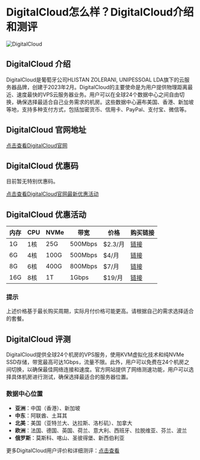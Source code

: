# DigitalCloud怎么样？DigitalCloud介绍和测评

![DigitalCloud](https://github.com/user-attachments/assets/be8647b4-26c7-4b51-a85a-53fc621b24ea)

## DigitalCloud 介绍

DigitalCloud是葡萄牙公司HLISTAN ZOLERANI, UNIPESSOAL LDA旗下的云服务器品牌，创建于2023年2月。DigitalCloud的主要使命是为用户提供物理距离最近、速度最快的VPS云服务器业务。用户可以在全球24个数据中心之间自由切换，确保选择最适合自己业务需求的机房。这些数据中心遍布美国、香港、新加坡等地，支持多种支付方式，包括加密货币、信用卡、PayPal、支付宝、微信等。

## DigitalCloud 官网地址

[点击查看DigitalCloud官网](https://digitalcloud.pro/?ref=197324)

## DigitalCloud 优惠码

目前暂无特别优惠码。

[点击查看DigitalCloud官网最新优惠活动](https://digitalcloud.pro/?ref=197324)

## DigitalCloud 优惠活动

| 内存 | CPU  | NVMe | 带宽    | 价格  | 购买链接                                     |
|------|------|------|---------|-------|----------------------------------------------|
| 1G   | 1核  | 25G  | 500Mbps | $2.3/月 | [链接](https://digitalcloud.pro/?ref=197324)             |
| 6G   | 4核  | 100G | 500Mbps | $4/月   | [链接](https://digitalcloud.pro/?ref=197324)             |
| 8G   | 6核  | 400G | 800Mbps | $7/月   | [链接](https://digitalcloud.pro/?ref=197324)             |
| 16G  | 8核  | 1T   | 1Gbps   | $19/月  | [链接](https://digitalcloud.pro/?ref=197324)             |

### 提示

上述价格基于最长购买周期，实际月付价格可能更高。请根据自己的需求选择适合的套餐。

## DigitalCloud 评测

DigitalCloud提供全球24个机房的VPS服务，使用KVM虚拟化技术和纯NVMe SSD存储，带宽最高可达1Gbps，流量不限。此外，用户可以免费在24个机房之间切换，以确保最佳网络连接和速度。官方网站提供了网络测速功能，用户可以选择具体机房进行测试，确保选择最适合的服务器位置。

### 数据中心位置

- **亚洲**：中国（香港）、新加坡
- **中东**：阿联酋、土耳其
- **北美**：美国（亚特兰大、达拉斯、洛杉矶）、加拿大
- **欧洲**：法国、德国、英国、荷兰、意大利、西班牙、拉脱维亚、芬兰、波兰
- **俄罗斯**：莫斯科、喀山、圣彼得堡、新西伯利亚

更多DigitalCloud用户评价和详细测评：[点击查看](https://digitalcloud.pro/?ref=197324)
